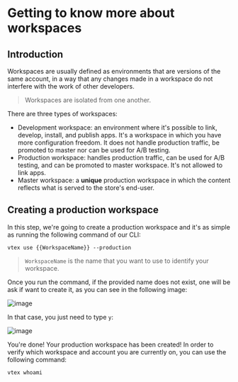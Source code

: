 # Getting to know more about workspaces

## Introduction

Workspaces are usually defined as environments that are versions of the same account, in a way that any changes made in a workspace do not interfere with the work of other developers.

> Workspaces are isolated from one another.

There are three types of workspaces:

- Development workspace: an environment where it's possible to link, develop, install, and publish apps. It's a workspace in which you have more configuration freedom. It does not handle production traffic, be promoted to master nor can be used for A/B testing.
- Production workspace: handles production traffic, can be used for A/B testing, and can be promoted to master workspace. It's not allowed to link apps.
- Master workspace: a **unique** production workspace in which the content reflects what is served to the store's end-user.

## Creating a production workspace

In this step, we're going to create a production workspace and it's as simple as running the following command of our CLI:

```
vtex use {{WorkspaceName}} --production
```

>`WorkspaceName` is the name that you want to use to identify your workspace. 

Once you run the command, if the provided name does not exist, one will be ask if want to create it, as you can see in the following image:

![image](https://user-images.githubusercontent.com/19495917/88816710-0efbc480-d193-11ea-8918-1d595c7595f5.png)

In that case, you just need to type `y`:

![image](https://user-images.githubusercontent.com/19495917/88816914-4cf8e880-d193-11ea-9676-3647626a3236.png)

You're done! Your production workspace has been created! In order to verify which workspace and account you are currently on, you can use the following command:

```
vtex whoami
```